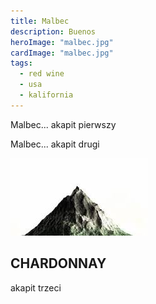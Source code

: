 ```yaml
---
title: Malbec
description: Buenos 
heroImage: "malbec.jpg"
cardImage: "malbec.jpg"
tags:
  - red wine
  - usa
  - kalifornia
---
```

Malbec... akapit pierwszy

Malbec... akapit drugi

![alt gora](/img/mountain.png)

## CHARDONNAY

akapit trzeci